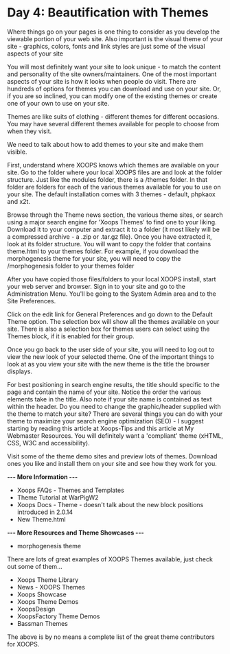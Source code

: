 # Day 4: Beautification with Themes

Where things go on your pages is one thing to consider as you develop the viewable portion of your web site. Also important is the visual theme of your site - graphics, colors, fonts and link styles are just some of the visual aspects of your site

You will most definitely want your site to look unique - to match the content and personality of the site owners/maintainers. One of the most important aspects of your site is how it looks when people do visit. There are hundreds of options for themes you can download and use on your site. Or, if you are so inclined, you can modify one of the existing themes or create one of your own to use on your site. 

Themes are like suits of clothing - different themes for different occasions. You may have several different themes available for people to choose from when they visit.

We need to talk about how to add themes to your site and make them visible.

First, understand where XOOPS knows which themes are available on your site. Go to the folder where your local XOOPS files are and look at the folder structure. Just like the modules folder, there is a /themes folder. In that folder are folders for each of the various themes available for you to use on your site. The default installation comes with 3 themes - default, phpkaox and x2t.

Browse through the Theme news section, the various theme sites, or search using a major search engine for 'Xoops Themes' to find one to your liking. Download it to your computer and extract it to a folder (it most likely will be a compressed archive - a .zip or .tar.gz file). Once you have extracted it, look at its folder structure. You will want to copy the folder that contains theme.html to your themes folder. For example, if you download the morphogenesis theme for your site, you will need to copy the /morphogenesis folder to your themes folder

After you have copied those files/folders to your local XOOPS install, start your web server and browser. Sign in to your site and go to the Administration Menu. You'll be going to the System Admin area and to the Site Preferences.

Click on the edit link for General Preferences and go down to the Default Theme option. The selection box will show all the themes available on your site. There is also a selection box for themes users can select using the Themes block, if it is enabled for their group.

Once you go back to the user side of your site, you will need to log out to view the new look of your selected theme. One of the important things to look at as you view your site with the new theme is the title the browser displays. 

For best positioning in search engine results, the title should specific to the page and contain the name of your site. Notice the order the various elements take in the title. Also note if your site name is contained as text within the header. Do you need to change the graphic/header supplied with the theme to match your site? There are several things you can do with your theme to maximize your search engine optimization (SEO) - I suggest starting by reading this article at Xoops-Tips and this 
article at My Webmaster Resources. You will definitely want a 'compliant' theme (xHTML, CSS, W3C and accessibility).

Visit some of the theme demo sites and preview lots of themes. Download ones you like and install them on your site and see how they work for you.

**--- More Information ---**
- Xoops FAQs - Themes and Templates
- Theme Tutorial at WarPigW2
- Xoops Docs - Theme - doesn't talk about the new block positions introduced in 2.0.14
- New Theme.html

**--- More Resources and Theme Showcases ---**
- morphogenesis theme

There are lots of great examples of XOOPS Themes available, just check out some of them...
- Xoops Theme Library
- News - XOOPS Themes
- Xoops Showcase
- Xoops Theme Demos
- XoopsDesign
- XoopsFactory Theme Demos
- Bassman Themes


The above is by no means a complete list of the great theme contributors for XOOPS. 
